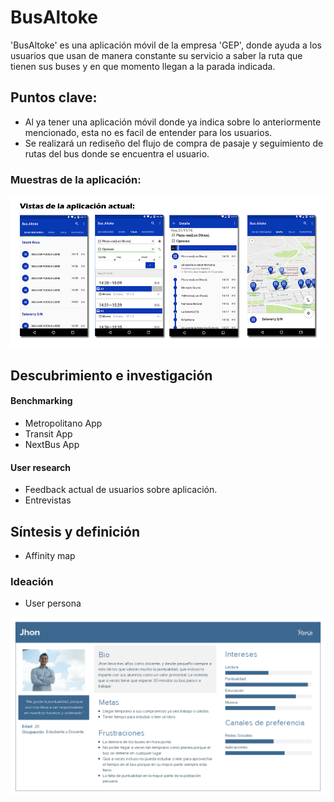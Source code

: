 # BusAltoke
'BusAltoke' es una aplicación móvil de la empresa 'GEP', donde ayuda a los usuarios que usan de manera constante su servicio a saber la ruta que tienen sus buses y en que momento llegan a la parada indicada.

## Puntos clave:
* Al ya tener una aplicación móvil donde ya indica sobre lo anteriormente mencionado, esta no es facil de entender para los usuarios.
* Se realizará un rediseño del flujo de compra de pasaje y seguimiento de rutas del bus donde se encuentra el usuario.

 ### Muestras de la aplicación:
 
 ![Aplicación original](assets/documents/origin.png)

 ## Descubrimiento e investigación
 
 #### Benchmarking
 
 * Metropolitano App
 * Transit App
 * NextBus App

#### User research
* Feedback actual de usuarios sobre aplicación.
* Entrevistas

## Síntesis y definición
* Affinity map

### Ideación
* User persona

![jhon](assets/documents/userpersona.png)
